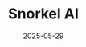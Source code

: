 ---  
layout: startup_page  
title: "Snorkel AI"  
id: "snorkel.ai"  
permalink: "/snorkelaisnorkel.ai05292025/"  
website: "https://snorkel.ai/"  
funding_round: "Series D"  
funding_amount: "$100M"  
investors: "Addition, Prosperity 7 Ventures, Greylock, Lightspeed, BNY, QBE Ventures"  
about: "Snorkel AI develops the Snorkel AI Data Development Platform, enabling enterprises to evaluate and tune specialized AI at scale. Their platform helps teams move from prototype to production by leveraging programmatic data development technology, offering solutions like Snorkel Evaluate and Snorkel Expert Data-as-a-Service."  
markets: "AI, Enterprise Software, Machine Learning, Data Collection and Labeling, Artificial Intelligence (AI)"  
hq: "Redwood City, California, United States"  
founded_year: "2019"  
linkedin: "https://www.linkedin.com/company/snorkel-ai/"  
twitter: "https://twitter.com/snorkelai"  
instagram: ""  
facebook: "https://www.facebook.com/snorkelai/"  
crunchbase: "https://www.crunchbase.com/organization/snorkel-ai"  
pitchbook: "https://pitchbook.com/profiles/company/300289-33"  

date_display: "29-May-2025"  
date: "2025-05-29"

# SEO Optimization  
meta_title: "Snorkel AI - Series D Funding ($100M)"  
meta_description: "Snorkel AI, Snorkel AI develops the Snorkel AI Data Development Platform, enabling enterprises to evaluate and tune specialized AI at scale. Their platform helps ..."  
meta_keywords: "Snorkel AI, AI, Enterprise Software, Machine Learning, Data Collection and Labeling, Artificial Intelligence (AI), Series D funding"  
canonical_url: "https://startup.projectstartups.com/snorkelaisnorkel.ai05292025/"  
---